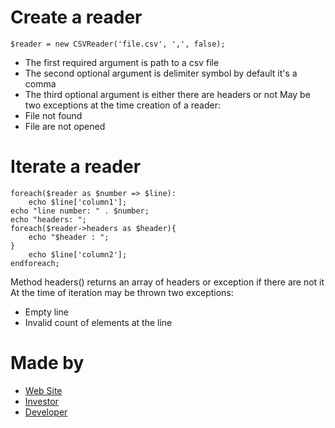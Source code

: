 # Create a reader
    $reader = new CSVReader('file.csv', ',', false);
* The first required argument is path to a csv file
* The second optional argument is delimiter symbol by default it's a comma
* The third optional argument is either there are headers or not
May be two exceptions at the time creation of a reader:
* File not found
* File are not opened
# Iterate a reader
    foreach($reader as $number => $line):
        echo $line['column1'];
	echo "line number: " . $number;
	echo "headers: ";
	foreach($reader->headers as $header){
		echo "$header : ";
	}
        echo $line['column2'];
    endforeach;
Method headers() returns an array of headers or exception if there are not it
At the time of iteration may be thrown two exceptions:
* Empty line
* Invalid count of elements at the line
# Made by
* [Web Site](http://inmtoo.com/)
* [Investor](https://vk.com/maxsharun)
* [Developer](https://vk.com/agrun1)
